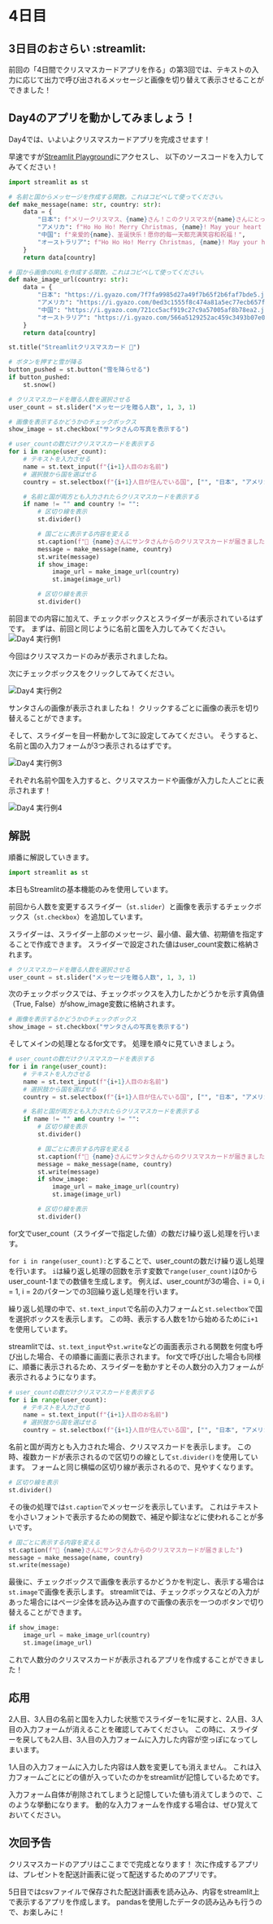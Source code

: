 # 4日目

## 3日目のおさらい :streamlit:

前回の「4日間でクリスマスカードアプリを作る」の第3回では、テキストの入力に応じて出力で呼び出されるメッセージと画像を切り替えて表示させることができました！

## Day4のアプリを動かしてみましょう！
Day4では、いよいよクリスマスカードアプリを完成させます！

早速ですが[Streamlit Playground](https://streamlit.io/playground?example=blank)にアクセスし、
以下のソースコードを入力してみてください！
```py:work2.py
import streamlit as st

# 名前と国からメッセージを作成する関数。これはコピペして使ってください。
def make_message(name: str, country: str):
    data = {
        "日本": f"メリークリスマス、{name}さん！このクリスマスが{name}さんにとって愛と喜びに満ちたものになりますように。",
        "アメリカ": f"Ho Ho Ho! Merry Christmas, {name}! May your heart be warm, your home be bright, and your days be merry and full of happiness.",
        "中国": f"亲爱的{name}、圣诞快乐！愿你的每一天都充满笑容和祝福！",
        "オーストラリア": f"Ho Ho Ho! Merry Christmas, {name}! May your heart be warm, your home be bright, and your days be merry and full of happiness.",
    }
    return data[country]

# 国から画像のURLを作成する関数。これはコピペして使ってください。
def make_image_url(country: str):
    data = {
        "日本": "https://i.gyazo.com/7f7fa9985d27a49f7b65f2b6faf7bde5.jpg",
        "アメリカ": "https://i.gyazo.com/0ed3c1555f8c474a81a5ec77ecb657ff.jpg",
        "中国": "https://i.gyazo.com/721cc5acf919c27c9a57005af8b78ea2.jpg",
        "オーストラリア": "https://i.gyazo.com/566a5129252ac459c3493b07e0bb0683.jpg"
    }
    return data[country]

st.title("Streamlitクリスマスカード 🎅")

# ボタンを押すと雪が降る
button_pushed = st.button("雪を降らせる")
if button_pushed:
    st.snow()

# クリスマスカードを贈る人数を選択させる
user_count = st.slider("メッセージを贈る人数", 1, 3, 1)

# 画像を表示するかどうかのチェックボックス
show_image = st.checkbox("サンタさんの写真を表示する")

# user_countの数だけクリスマスカードを表示する
for i in range(user_count):
    # テキストを入力させる
    name = st.text_input(f"{i+1}人目のお名前")
    # 選択肢から国を選ばせる
    country = st.selectbox(f"{i+1}人目が住んでいる国", ["", "日本", "アメリカ", "中国", "オーストラリア"])

    # 名前と国が両方とも入力されたらクリスマスカードを表示する
    if name != "" and country != "":
        # 区切り線を表示
        st.divider()

        # 国ごとに表示する内容を変える
        st.caption(f"💌 {name}さんにサンタさんからのクリスマスカードが届きました")
        message = make_message(name, country)
        st.write(message)
        if show_image:
            image_url = make_image_url(country)
            st.image(image_url)

        # 区切り線を表示
        st.divider()
```

前回までの内容に加えて、チェックボックスとスライダーが表示されているはずです。
まずは、前回と同じように名前と国を入力してみてください。
![Day4 実行例1](app/static/day4_example1.png)

今回はクリスマスカードのみが表示されましたね。


次にチェックボックスをクリックしてみてください。

![Day4 実行例2](app/static/day4_example2.png)

サンタさんの画像が表示されましたね！
クリックするごとに画像の表示を切り替えることができます。

そして、スライダーを目一杯動かして3に設定してみてください。
そうすると、名前と国の入力フォームが3つ表示されるはずです。

![Day4 実行例3](app/static/day4_example3.png)

それぞれ名前や国を入力すると、クリスマスカードや画像が入力した人ごとに表示されます！

![Day4 実行例4](app/static/day4_example4.png)

## 解説

順番に解説していきます。

```py
import streamlit as st
```

本日もStreamlitの基本機能のみを使用しています。

前回から人数を変更するスライダー（```st.slider```）と画像を表示するチェックボックス（```st.checkbox```）を追加しています。

スライダーは、スライダー上部のメッセージ、最小値、最大値、初期値を指定することで作成できます。
スライダーで設定された値はuser_count変数に格納されます。

```py
# クリスマスカードを贈る人数を選択させる
user_count = st.slider("メッセージを贈る人数", 1, 3, 1)
```

次のチェックボックスでは、チェックボックスを入力したかどうかを示す真偽値（True, False）がshow_image変数に格納されます。
```py
# 画像を表示するかどうかのチェックボックス
show_image = st.checkbox("サンタさんの写真を表示する")
```

そしてメインの処理となるfor文です。
処理を順々に見ていきましょう。

```py
# user_countの数だけクリスマスカードを表示する
for i in range(user_count):
    # テキストを入力させる
    name = st.text_input(f"{i+1}人目のお名前")
    # 選択肢から国を選ばせる
    country = st.selectbox(f"{i+1}人目が住んでいる国", ["", "日本", "アメリカ", "中国", "オーストラリア"])

    # 名前と国が両方とも入力されたらクリスマスカードを表示する
    if name != "" and country != "":
        # 区切り線を表示
        st.divider()

        # 国ごとに表示する内容を変える
        st.caption(f"💌 {name}さんにサンタさんからのクリスマスカードが届きました")
        message = make_message(name, country)
        st.write(message)
        if show_image:
            image_url = make_image_url(country)
            st.image(image_url)

        # 区切り線を表示
        st.divider()
```

for文でuser_count（スライダーで指定した値）の数だけ繰り返し処理を行います。

```for i in range(user_count):```とすることで、user_countの数だけ繰り返し処理を行います。
```i```は繰り返し処理の回数を示す変数で```range(user_count)```は0からuser_count-1までの数値を生成します。
例えば、user_countが3の場合、i = 0, i = 1, i = 2のパターンでの3回繰り返し処理を行います。

繰り返し処理の中で、```st.text_input```で名前の入力フォームと```st.selectbox```で国を選択ボックスを表示します。
この時、表示する人数を1から始めるために```i+1```を使用しています。

streamlitでは、```st.text_input```や```st.write```などの画面表示される関数を何度も呼び出した場合、その順番に画面に表示されます。
for文で呼び出した場合も同様に、順番に表示されるため、スライダーを動かすとその人数分の入力フォームが表示されるようになります。

```py
# user_countの数だけクリスマスカードを表示する
for i in range(user_count):
    # テキストを入力させる
    name = st.text_input(f"{i+1}人目のお名前")
    # 選択肢から国を選ばせる
    country = st.selectbox(f"{i+1}人目が住んでいる国", ["", "日本", "アメリカ", "中国", "オーストラリア"])
```

名前と国が両方とも入力された場合、クリスマスカードを表示します。
この時、複数カードが表示されるので区切りの線として```st.divider()```を使用しています。
フォームと同じ横幅の区切り線が表示されるので、見やすくなります。

```py
# 区切り線を表示
st.divider()
```

その後の処理では```st.caption```でメッセージを表示しています。
これはテキストを小さいフォントで表示するための関数で、補足や脚注などに使われることが多いです。

```py
# 国ごとに表示する内容を変える
st.caption(f"💌 {name}さんにサンタさんからのクリスマスカードが届きました")
message = make_message(name, country)
st.write(message)
```

最後に、チェックボックスで画像を表示するかどうかを判定し、表示する場合は```st.image```で画像を表示します。
streamlitでは、チェックボックスなどの入力があった場合にはページ全体を読み込み直すので画像の表示を一つのボタンで切り替えることができます。

```py
if show_image:
    image_url = make_image_url(country)
    st.image(image_url)
```

これで人数分のクリスマスカードが表示されるアプリを作成することができました！

## 応用
2人目、3人目の名前と国を入力した状態でスライダーを1に戻すと、2人目、3人目の入力フォームが消えることを確認してみてください。
この時に、スライダーを戻しても2人目、3人目の入力フォームに入力した内容が空っぽになってしまいます。

1人目の入力フォームに入力した内容は人数を変更しても消えません。
これは入力フォームごとにどの値が入っていたのかをstreamlitが記憶しているためです。

入力フォーム自体が削除されてしまうと記憶していた値も消えてしまうので、このような挙動になります。
動的な入力フォームを作成する場合は、ぜひ覚えておいてください。

## 次回予告

クリスマスカードのアプリはここまでで完成となります！
次に作成するアプリは、プレゼントを配送計画表に従って配送するためのアプリです。

5日目ではcsvファイルで保存された配送計画表を読み込み、内容をstreamlit上で表示するアプリを作成します。
pandasを使用したデータの読み込みも行うので、お楽しみに！